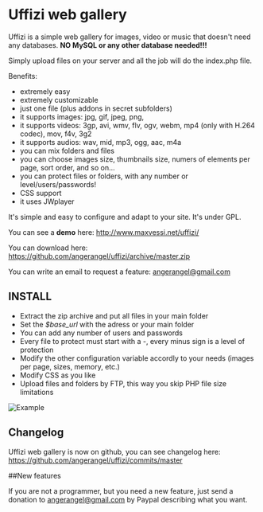 Uffizi web gallery
======

Uffizi is a simple web gallery for images, video or music that doesn't need any databases. **NO MySQL or any other database needed!!!**

Simply upload files on your server and all the job will do the index.php file.

Benefits:
* extremely easy
* extremely customizable
* just one file (plus addons in secret subfolders)
* it supports images: jpg, gif, jpeg, png, 
* it supports videos: 3gp, avi, wmv, flv, ogv, webm, mp4 (only with H.264 codec), mov, f4v, 3g2
* it supports audios: wav, mid, mp3, ogg, aac, m4a
* you can mix folders and files
* you can choose images size, thumbnails size, numers of elements per page, sort order, and so on...
* you can protect files or folders, with any number or level/users/passwords!
* CSS support
* it uses JWplayer

It's simple and easy to configure and adapt to your site. It's under GPL.

You can see a **demo** here: http://www.maxvessi.net/uffizi/

You can download here: https://github.com/angerangel/uffizi/archive/master.zip

You can write an email to request a feature: angerangel@gmail.com

## INSTALL
* Extract the zip archive and put all files in your main folder
* Set the *$base_url* with the adress or your main folder
* You can add any number of users and passwords
* Every file to protect must start with a *-*, every minus sign is a level of protection
* Modify the other configuration variable accordly to your needs (images per page, sizes, memory, etc.)
* Modify CSS as you like
* Upload files and folders by FTP, this way you skip PHP file size limitations

![Example](http://www.maxvessi.net/pmwiki/uploads/Main/Uffizi6.jpg)

## Changelog

Uffizi web gallery is now on github, you can see changelog here: https://github.com/angerangel/uffizi/commits/master

##New features

If you are not a programmer, but you need a new feature, just send a donation to angerangel@gmail.com by Paypal describing what you want.
